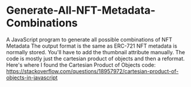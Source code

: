 # Generate-All-NFT-Metadata-Combinations
A JavaScript program to generate all possible combinations of NFT Metadata
The output format is the same as ERC-721 NFT metadata is normally stored. You'll have to add the thumbnail attribute manually.
The code is mostly just the cartesian product of objects and then a reformat. Here's where I found the Cartesian Product of Objects code:
https://stackoverflow.com/questions/18957972/cartesian-product-of-objects-in-javascript
